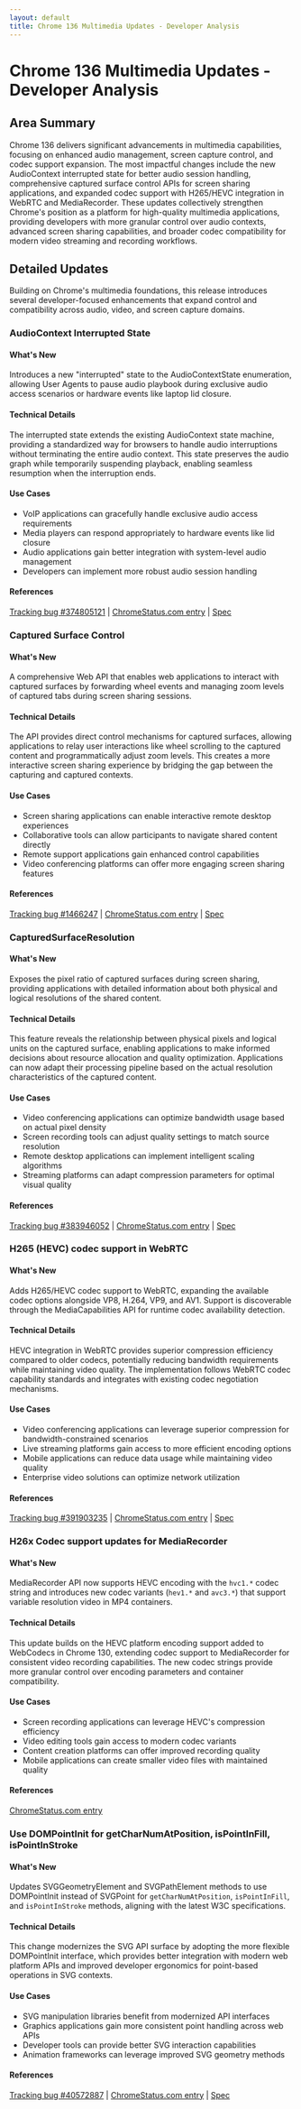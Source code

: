 ```yaml
---
layout: default
title: Chrome 136 Multimedia Updates - Developer Analysis
---
```


# Chrome 136 Multimedia Updates - Developer Analysis

## Area Summary

Chrome 136 delivers significant advancements in multimedia capabilities, focusing on enhanced audio management, screen capture control, and codec support expansion. The most impactful changes include the new AudioContext interrupted state for better audio session handling, comprehensive captured surface control APIs for screen sharing applications, and expanded codec support with H265/HEVC integration in WebRTC and MediaRecorder. These updates collectively strengthen Chrome's position as a platform for high-quality multimedia applications, providing developers with more granular control over audio contexts, advanced screen sharing capabilities, and broader codec compatibility for modern video streaming and recording workflows.

## Detailed Updates

Building on Chrome's multimedia foundations, this release introduces several developer-focused enhancements that expand control and compatibility across audio, video, and screen capture domains.

### AudioContext Interrupted State

#### What's New
Introduces a new "interrupted" state to the AudioContextState enumeration, allowing User Agents to pause audio playbook during exclusive audio access scenarios or hardware events like laptop lid closure.

#### Technical Details
The interrupted state extends the existing AudioContext state machine, providing a standardized way for browsers to handle audio interruptions without terminating the entire audio context. This state preserves the audio graph while temporarily suspending playback, enabling seamless resumption when the interruption ends.

#### Use Cases
- VoIP applications can gracefully handle exclusive audio access requirements
- Media players can respond appropriately to hardware events like lid closure
- Audio applications gain better integration with system-level audio management
- Developers can implement more robust audio session handling

#### References
[Tracking bug #374805121](https://bugs.chromium.org/p/chromium/issues/detail?id=374805121) | [ChromeStatus.com entry](https://chromestatus.com/feature/5087843301908480) | [Spec](https://webaudio.github.io/web-audio-api/#AudioContextState)

### Captured Surface Control

#### What's New
A comprehensive Web API that enables web applications to interact with captured surfaces by forwarding wheel events and managing zoom levels of captured tabs during screen sharing sessions.

#### Technical Details
The API provides direct control mechanisms for captured surfaces, allowing applications to relay user interactions like wheel scrolling to the captured content and programmatically adjust zoom levels. This creates a more interactive screen sharing experience by bridging the gap between the capturing and captured contexts.

#### Use Cases
- Screen sharing applications can enable interactive remote desktop experiences
- Collaborative tools can allow participants to navigate shared content directly
- Remote support applications gain enhanced control capabilities
- Video conferencing platforms can offer more engaging screen sharing features

#### References
[Tracking bug #1466247](https://bugs.chromium.org/p/chromium/issues/detail?id=1466247) | [ChromeStatus.com entry](https://chromestatus.com/feature/5064816815276032) | [Spec](https://wicg.github.io/captured-surface-control/)

### CapturedSurfaceResolution

#### What's New
Exposes the pixel ratio of captured surfaces during screen sharing, providing applications with detailed information about both physical and logical resolutions of the shared content.

#### Technical Details
This feature reveals the relationship between physical pixels and logical units on the captured surface, enabling applications to make informed decisions about resource allocation and quality optimization. Applications can now adapt their processing pipeline based on the actual resolution characteristics of the captured content.

#### Use Cases
- Video conferencing applications can optimize bandwidth usage based on actual pixel density
- Screen recording tools can adjust quality settings to match source resolution
- Remote desktop applications can implement intelligent scaling algorithms
- Streaming platforms can adapt compression parameters for optimal visual quality

#### References
[Tracking bug #383946052](https://bugs.chromium.org/p/chromium/issues/detail?id=383946052) | [ChromeStatus.com entry](https://chromestatus.com/feature/5100866324422656) | [Spec](https://w3c.github.io/mediacapture-screen-share-extensions/#capturedsurfaceresolution)

### H265 (HEVC) codec support in WebRTC

#### What's New
Adds H265/HEVC codec support to WebRTC, expanding the available codec options alongside VP8, H.264, VP9, and AV1. Support is discoverable through the MediaCapabilities API for runtime codec availability detection.

#### Technical Details
HEVC integration in WebRTC provides superior compression efficiency compared to older codecs, potentially reducing bandwidth requirements while maintaining video quality. The implementation follows WebRTC codec capability standards and integrates with existing codec negotiation mechanisms.

#### Use Cases
- Video conferencing applications can leverage superior compression for bandwidth-constrained scenarios
- Live streaming platforms gain access to more efficient encoding options
- Mobile applications can reduce data usage while maintaining video quality
- Enterprise video solutions can optimize network utilization

#### References
[Tracking bug #391903235](https://bugs.chromium.org/p/chromium/issues/detail?id=391903235) | [ChromeStatus.com entry](https://chromestatus.com/feature/5104835309936640) | [Spec](https://www.w3.org/TR/webrtc/#dom-rtcrtpcodeccapability)

### H26x Codec support updates for MediaRecorder

#### What's New
MediaRecorder API now supports HEVC encoding with the `hvc1.*` codec string and introduces new codec variants (`hev1.*` and `avc3.*`) that support variable resolution video in MP4 containers.

#### Technical Details
This update builds on the HEVC platform encoding support added to WebCodecs in Chrome 130, extending codec support to MediaRecorder for consistent video recording capabilities. The new codec strings provide more granular control over encoding parameters and container compatibility.

#### Use Cases
- Screen recording applications can leverage HEVC's compression efficiency
- Video editing tools gain access to modern codec variants
- Content creation platforms can offer improved recording quality
- Mobile applications can create smaller video files with maintained quality

#### References
[ChromeStatus.com entry](https://chromestatus.com/feature/5103892473503744)

### Use DOMPointInit for getCharNumAtPosition, isPointInFill, isPointInStroke

#### What's New
Updates SVGGeometryElement and SVGPathElement methods to use DOMPointInit instead of SVGPoint for `getCharNumAtPosition`, `isPointInFill`, and `isPointInStroke` methods, aligning with the latest W3C specifications.

#### Technical Details
This change modernizes the SVG API surface by adopting the more flexible DOMPointInit interface, which provides better integration with modern web platform APIs and improved developer ergonomics for point-based operations in SVG contexts.

#### Use Cases
- SVG manipulation libraries benefit from modernized API interfaces
- Graphics applications gain more consistent point handling across web APIs
- Developer tools can provide better SVG interaction capabilities
- Animation frameworks can leverage improved SVG geometry methods

#### References
[Tracking bug #40572887](https://bugs.chromium.org/p/chromium/issues/detail?id=40572887) | [ChromeStatus.com entry](https://chromestatus.com/feature/5084627093929984) | [Spec](https://www.w3.org/TR/SVG2/types.html#InterfaceDOMPointInit)
